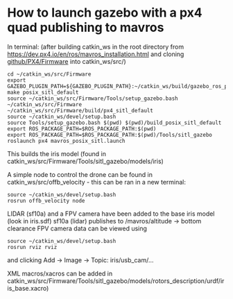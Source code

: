 # How to launch gazebo with a px4 quad publishing to mavros


In terminal: (after building catkin_ws in the root directory from <https://dev.px4.io/en/ros/mavros_installation.html> and cloning [github/PX4/Firmware](https://github.com/PX4/Firmware) into catkin_ws/src/)

```
cd ~/catkin_ws/src/Firmware   
export GAZEBO_PLUGIN_PATH=${GAZEBO_PLUGIN_PATH}:~/catkin_ws/build/gazebo_ros_pkgs/gazebo_plugins/         
make posix_sitl_default
source ~/catkin_ws/src/Firmware/Tools/setup_gazebo.bash ~/catkin_ws/src/Firmware ~/catkin_ws/src/Firmware/build/px4_sitl_default
source ~/catkin_ws/devel/setup.bash
source Tools/setup_gazebo.bash $(pwd) $(pwd)/build_posix_sitl_default
export ROS_PACKAGE_PATH=$ROS_PACKAGE_PATH:$(pwd)
export ROS_PACKAGE_PATH=$ROS_PACKAGE_PATH:$(pwd)/Tools/sitl_gazebo
roslaunch px4 mavros_posix_sitl.launch
```

This builds the iris model (found in catkin_ws/src/Firmware/Tools/sitl_gazebo/models/iris)


A simple node to control the drone can be found in catkin_ws/src/offb_velocity - this can be ran in a new terminal:
```
source ~/catkin_ws/devel/setup.bash
rosrun offb_velocity node
```

LIDAR (sf10a) and a FPV camera have been added to the base iris model (look in iris.sdf)
sf10a (lidar) publishes to /mavros/altitude -> bottom clearance
FPV camera data can be viewed using
```
source ~/catkin_ws/devel/setup.bash
rosrun rviz rviz
```
and clicking Add -> Image -> Topic: iris/usb_cam/...







XML macros/xacros can be added in catkin_ws/src/Firmware/Tools/sitl_gazebo/models/rotors_description/urdf/iris_base.xacro)





